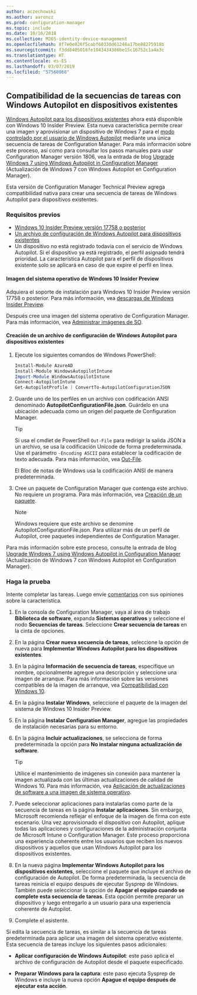 ```yaml
---
author: aczechowski
ms.author: aaroncz
ms.prod: configuration-manager
ms.topic: include
ms.date: 10/16/2018
ms.collection: M365-identity-device-management
ms.openlocfilehash: 8f7e0e826f5cabf60338d61246a17be88275918b
ms.sourcegitcommit: f3dd8405018fe1043434386be15c16752c1a4a3c
ms.translationtype: HT
ms.contentlocale: es-ES
ms.lasthandoff: 03/07/2019
ms.locfileid: "57560868"
---
```

## <a name="bkmk_autopilot"></a> Compatibilidad de la secuencias de tareas con Windows Autopilot en dispositivos existentes
<!--1358333-->

[Windows Autopilot para los dispositivos existentes](https://techcommunity.microsoft.com/t5/Windows-IT-Pro-Blog/New-Windows-Autopilot-capabilities-and-expanded-partner-support/ba-p/260430) ahora está disponible con Windows 10 Insider Preview. Esta nueva característica permite crear una imagen y aprovisionar un dispositivo de Windows 7 para el [modo controlado por el usuario de Windows Autopilot](https://docs.microsoft.com/windows/deployment/windows-autopilot/user-driven) mediante una única secuencia de tareas de Configuration Manager. Para más información sobre este proceso, así como para consultar los pasos manuales para usar Configuration Manager versión 1806, vea la entrada de blog [Upgrade Windows 7 using Windows Autopilot in Configuration Manager](https://techcommunity.microsoft.com/t5/Windows-IT-Pro-Blog/Upgrade-Windows-7-using-Windows-Autopilot-in-Configuration/ba-p/267747) (Actualización de Windows 7 con Windows Autopilot en Configuration Manager). 

Esta versión de Configuration Manager Technical Preview agrega compatibilidad nativa para crear una secuencia de tareas de Windows Autopilot para dispositivos existentes. 


### <a name="prerequisites"></a>Requisitos previos

- [Windows 10 Insider Preview versión 17758 o posterior](#bkmk_autopilot-image)  
- [Un archivo de configuración de Windows Autopilot para dispositivos existentes](#bkmk_autopilot-json)  
- Un dispositivo no está registrado todavía con el servicio de Windows Autopilot. Si el dispositivo ya está registrado, el perfil asignado tendrá prioridad. La característica Autopilot para el perfil de dispositivos existente solo se aplicará en caso de que expire el perfil en línea.


#### <a name="bkmk_autopilot-image"></a> Imagen del sistema operativo de Windows 10 Insider Preview
Adquiera el soporte de instalación para Windows 10 Insider Preview versión 17758 o posterior. Para más información, vea [descargas de Windows Insider Preview](https://www.microsoft.com/software-download/windowsinsiderpreviewadvanced).  

Después cree una imagen del sistema operativo de Configuration Manager. Para más información, vea [Administrar imágenes de SO](/sccm/osd/get-started/manage-operating-system-images).

#### <a name="bkmk_autopilot-json"></a> Creación de un archivo de configuración de Windows Autopilot para dispositivos existentes
1. Ejecute los siguientes comandos de Windows PowerShell:  

    ``` PowerShell  
    Install-Module AzureAD
    Install-Module WindowsAutopilotIntune 
    Import-Module WindowsAutopilotIntune 
    Connect-AutopilotIntune 
    Get-AutopilotProfile | ConvertTo-AutopilotConfigurationJSON 
    ```  

2. Guarde uno de los perfiles en un archivo con codificación ANSI denominado **AutopilotConfigurationFile.json**. Guárdelo en una ubicación adecuada como un origen del paquete de Configuration Manager.  

    > [!Tip]  
    > Si usa el cmdlet de PowerShell `Out-File` para redirigir la salida JSON a un archivo, se usa la codificación Unicode de forma predeterminada. Use el parámetro `-Encoding ASCII` para establecer la codificación de texto adecuada. Para más información, vea [Out-File](https://docs.microsoft.com/powershell/module/microsoft.powershell.utility/out-file?view=powershell-6#optional-parameters).  
    > 
    > El Bloc de notas de Windows usa la codificación ANSI de manera predeterminada.  

3. Cree un paquete de Configuration Manager que contenga este archivo. No requiere un programa. Para más información, vea [Creación de un paquete](/sccm/apps/deploy-use/packages-and-programs#create-a-package-and-program).  

    > [!NOTE]  
    > Windows requiere que este archivo se denomine AutopilotConfigurationFile.json. Para utilizar más de un perfil de Autopilot, cree paquetes independientes de Configuration Manager.  

Para más información sobre este proceso, consulte la entrada de blog [Upgrade Windows 7 using Windows Autopilot in Configuration Manager](https://techcommunity.microsoft.com/t5/Windows-IT-Pro-Blog/Upgrade-Windows-7-using-Windows-Autopilot-in-Configuration/ba-p/267747) (Actualización de Windows 7 con Windows Autopilot en Configuration Manager).


### <a name="try-it-out"></a>Haga la prueba

Intente completar las tareas. Luego envíe [comentarios](/sccm/core/understand/find-help#product-feedback) con sus opiniones sobre la característica.

1. En la consola de Configuration Manager, vaya al área de trabajo **Biblioteca de software**, expanda **Sistemas operativos** y seleccione el nodo **Secuencias de tareas**. Seleccione **Crear secuencia de tareas** en la cinta de opciones.  

2. En la página **Crear nueva secuencia de tareas**, seleccione la opción de nueva para **Implementar Windows Autopilot para los dispositivos existentes**.  

3. En la página **Información de secuencia de tareas**, especifique un nombre, opcionalmente agregue una descripción y seleccione una imagen de arranque. Para más información sobre las versiones compatibles de la imagen de arranque, vea [Compatibilidad con Windows 10](/sccm/core/plan-design/configs/support-for-windows-10#windows-10-adk).  

4. En la página **Instalar Windows**, seleccione el paquete de la imagen del sistema de Windows 10 Insider Preview.  

5. En la página **Instalar Configuration Manager**, agregue las propiedades de instalación necesarias para su entorno.  

6. En la página **Incluir actualizaciones**, se selecciona de forma predeterminada la opción para **No instalar ninguna actualización de software**.  

    > [!Tip]  
    > Utilice el mantenimiento de imágenes sin conexión para mantener la imagen actualizada con las últimas actualizaciones de calidad de Windows 10. Para más información, vea [Aplicación de actualizaciones de software a una imagen de sistema operativo](/sccm/osd/get-started/manage-operating-system-images#BKMK_OSImagesApplyUpdates).  

7. Puede seleccionar aplicaciones para instalarlas como parte de la secuencia de tareas en la página **Instalar aplicaciones**. Sin embargo, Microsoft recomienda reflejar el enfoque de la imagen de firma con este escenario. Una vez aprovisionado el dispositivo con Autopilot, aplique todas las aplicaciones y configuraciones de la administración conjunta de Microsoft Intune o Configuration Manager. Este proceso proporciona una experiencia coherente entre los usuarios que reciben los nuevos dispositivos y aquellos que usan Windows Autopilot para los dispositivos existentes.  

8. En la nueva página **Implementar Windows Autopilot para los dispositivos existentes**, seleccione el paquete que incluye el archivo de configuración de Autopilot. De forma predeterminada, la secuencia de tareas reinicia el equipo después de ejecutar Sysprep de Windows. También puede seleccionar la opción de **Apagar el equipo cuando se complete esta secuencia de tareas**. Esta opción permite preparar un dispositivo y luego entregarlo a un usuario para una experiencia coherente de Autopilot.  

9. Complete el asistente.  

Si edita la secuencia de tareas, es similar a la secuencia de tareas predeterminada para aplicar una imagen del sistema operativo existente. Esta secuencia de tareas incluye los siguientes pasos adicionales:  

- **Aplicar configuración de Windows Autopilot**: este paso aplica el archivo de configuración de Autopilot desde el paquete especificado.  

- **Preparar Windows para la captura**: este paso ejecuta Sysprep de Windows e incluye la nueva opción **Apague el equipo después de ejecutar esta acción**.  



